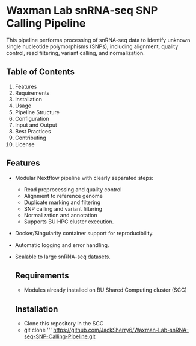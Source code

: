 # Waxman Lab snRNA-seq SNP Calling Pipeline

This pipeline performs processing of snRNA-seq data to identify unknown single nucleotide polymorphisms (SNPs), including alignment, quality control, read filtering, variant calling, and normalization. 

## Table of Contents
1. Features
2. Requirements
3. Installation
4. Usage
5. Pipeline Structure
6. Configuration
7. Input and Output
8. Best Practices
9. Contributing
10. License

## Features
- Modular Nextflow pipeline with clearly separated steps:
  - Read preprocessing and quality control
  - Alignment to reference genome
  - Duplicate marking and filtering
  - SNP calling and variant filtering
  - Normalization and annotation
  - Supports BU HPC cluster execution.
- Docker/Singularity container support for reproducibility.
- Automatic logging and error handling.
- Scalable to large snRNA-seq datasets.

  ## Requirements
  - Modules already installed on BU Shared Computing cluster (SCC)
 
  ## Installation
  - Clone this repository in the SCC
  - git clone
  ''' https://github.com/JackSherry6/Waxman-Lab-snRNA-seq-SNP-Calling-Pipeline.git
